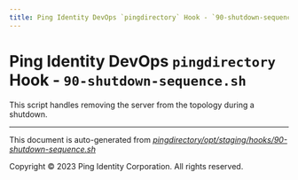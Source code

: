 ```yaml
---
title: Ping Identity DevOps `pingdirectory` Hook - `90-shutdown-sequence.sh`
---
```


# Ping Identity DevOps `pingdirectory` Hook - `90-shutdown-sequence.sh`
 This script handles removing the server from the topology during a shutdown.

---
This document is auto-generated from _[pingdirectory/opt/staging/hooks/90-shutdown-sequence.sh](https://github.com/pingidentity/pingidentity-docker-builds/blob/master/pingdirectory/opt/staging/hooks/90-shutdown-sequence.sh)_

Copyright © 2023 Ping Identity Corporation. All rights reserved.
